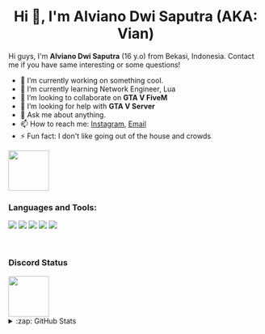<h1 align="center">Hi 👋, I'm Alviano Dwi Saputra (AKA: Vian)</h1>

Hi guys, I'm **Alviano Dwi Saputra** (16 y.o) from Bekasi, Indonesia. Contact me if you have same interesting or some questions!
- 🔭 I’m currently working on something cool.
- 🌱 I’m currently learning Network Engineer, Lua
- 👯 I’m looking to collaborate on **GTA V FiveM**
- 🤔 I’m looking for help with **GTA V Server**
- 💬 Ask me about anything.
- 📫 How to reach me: [Instagram](https://instagram.com/nvv.yann), [Email](mailto:alvianodwi9@gmail.com)
- ⚡ Fun fact: I don't like going out of the house and crowds

<a href="https://discord.com/users/980875212537090128">
<img height="80px" src="https://discord.c99.nl/widget/theme-4/980875212537090128.png" />
</a>

### Languages and Tools:
<p align="left">
<img src="https://img.shields.io/badge/Node.JS-black?style=for-the-badge&logo=node.js" />
<img src="https://img.shields.io/badge/-HTML5-black?style=for-the-badge&logo=HTML5" />
<img src="https://img.shields.io/badge/CSS-black?style=for-the-badge&logo=css3&logoColor=#1572B6" />
<img src="https://img.shields.io/badge/Javascript-black?style=for-the-badge&logo=javascript" />
<img src="https://img.shields.io/badge/Lua?style=for-the-badge&logo=lua" />
</p>
<br />

### Discord Status
<a href="https://discord.com/users/497968943802220565">
<img height="80px" src="https://discord.c99.nl/widget/theme-4/497968943802220565.png" />
</a>

<details>
  <summary>:zap: GitHub Stats</summary>
</br>
<img align="center" alt="Alviano's GitHub Stats" src="https://github-readme-stats.vercel.app/api?username=AlvianoDwi&show_icons=true&locale=en&theme=dark&layout=compact" />

<!--
**AlvianoDwi/AlvianoDwi** is a ✨ _special_ ✨ repository because its `README.md` (this file) appears on your GitHub profile.

Here are some ideas to get you started:

- 🔭 I’m currently working on ...
- 🌱 I’m currently learning ...
- 👯 I’m looking to collaborate on ...
- 🤔 I’m looking for help with ...
- 💬 Ask me about ...
- 📫 How to reach me: ...
- 😄 Pronouns: ...
- ⚡ Fun fact: ...
-->
